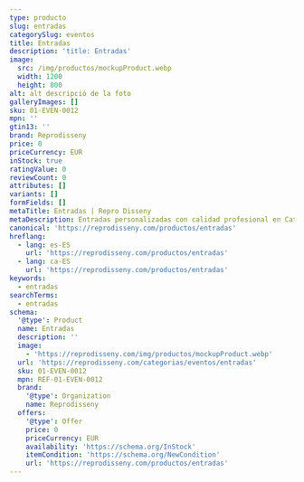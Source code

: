 ```yaml
---
type: producto
slug: entradas
categorySlug: eventos
title: Entradas
description: 'title: Entradas'
image:
  src: /img/productos/mockupProduct.webp
  width: 1200
  height: 800
alt: alt descripció de la foto
galleryImages: []
sku: 01-EVEN-0012
mpn: ''
gtin13: ''
brand: Reprodisseny
price: 0
priceCurrency: EUR
inStock: true
ratingValue: 0
reviewCount: 0
attributes: []
variants: []
formFields: []
metaTitle: Entradas | Repro Disseny
metaDescription: Entradas personalizadas con calidad profesional en Cataluña.
canonical: 'https://reprodisseny.com/productos/entradas'
hreflang:
  - lang: es-ES
    url: 'https://reprodisseny.com/productos/entradas'
  - lang: ca-ES
    url: 'https://reprodisseny.com/productos/entradas'
keywords:
  - entradas
searchTerms:
  - entradas
schema:
  '@type': Product
  name: Entradas
  description: ''
  image:
    - 'https://reprodisseny.com/img/productos/mockupProduct.webp'
  url: 'https://reprodisseny.com/categorias/eventos/entradas'
  sku: 01-EVEN-0012
  mpn: REF-01-EVEN-0012
  brand:
    '@type': Organization
    name: Reprodisseny
  offers:
    '@type': Offer
    price: 0
    priceCurrency: EUR
    availability: 'https://schema.org/InStock'
    itemCondition: 'https://schema.org/NewCondition'
    url: 'https://reprodisseny.com/productos/entradas'
---
```


